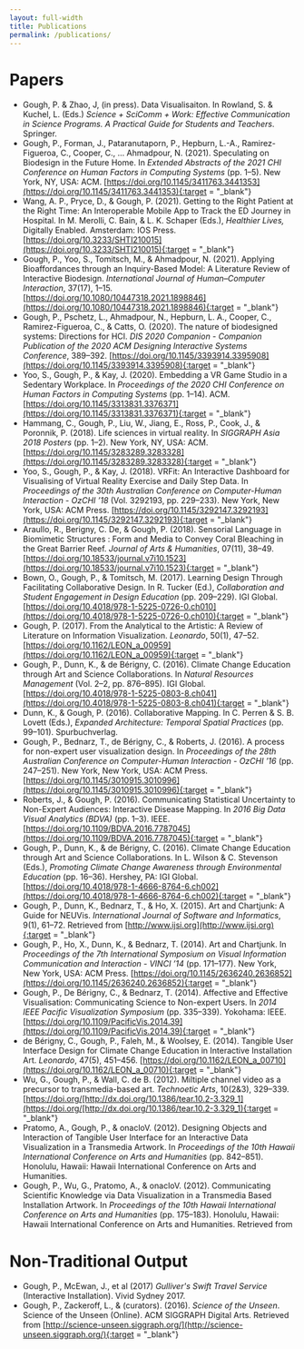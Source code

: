 ```yaml
---
layout: full-width
title: Publications
permalink: /publications/
---
```


# Papers 
- Gough, P. & Zhao, J, (in press). Data Visualisaiton. In Rowland, S. & Kuchel, L. (Eds.) _Science + SciComm + Work: Effective Communication in Science Programs. A Practical Guide for Students and Teachers_. Springer.
- Gough, P., Forman, J., Pataranutaporn, P., Hepburn, L.-A., Ramirez-Figueroa, C., Cooper, C., … Ahmadpour, N. (2021). Speculating on Biodesign in the Future Home. In *Extended Abstracts of the 2021 CHI Conference on Human Factors in Computing Systems* (pp. 1–5). New York, NY, USA: ACM. [https://doi.org/10.1145/3411763.3441353](https://doi.org/10.1145/3411763.3441353){:target = "_blank"}
- Wang, A. P., Pryce, D., & Gough, P. (2021). Getting to the Right Patient at the Right Time: An Interoperable Mobile App to Track the ED Journey in Hospital. In M. Merolli, C. Bain, & L. K. Schaper (Eds.), *Healthier Lives,* Digitally Enabled. Amsterdam: IOS Press. [https://doi.org/10.3233/SHTI210015](https://doi.org/10.3233/SHTI210015){:target = "_blank"}
- Gough, P., Yoo, S., Tomitsch, M., & Ahmadpour, N. (2021). Applying Bioaffordances through an Inquiry-Based Model: A Literature Review of Interactive Biodesign. *International Journal of Human–Computer Interaction*, 37(17), 1–15. [https://doi.org/10.1080/10447318.2021.1898846](https://doi.org/10.1080/10447318.2021.1898846){:target = "_blank"}
- Gough, P., Pschetz, L., Ahmadpour, N., Hepburn, L. A., Cooper, C., Ramirez-Figueroa, C., & Catts, O. (2020). The nature of biodesigned systems: Directions for HCI. *DIS 2020 Companion - Companion Publication of the 2020 ACM Designing Interactive Systems Conference*, 389–392. [https://doi.org/10.1145/3393914.3395908](https://doi.org/10.1145/3393914.3395908){:target = "_blank"}
- Yoo, S., Gough, P., & Kay, J. (2020). Embedding a VR Game Studio in a Sedentary Workplace. In *Proceedings of the 2020 CHI Conference on Human Factors in Computing Systems* (pp. 1–14). ACM. [https://doi.org/10.1145/3313831.3376371](https://doi.org/10.1145/3313831.3376371){:target = "_blank"}
- Hammang, C., Gough, P., Liu, W., Jiang, E., Ross, P., Cook, J., & Poronnik, P. (2018). Life sciences in virtual reality. In *SIGGRAPH Asia 2018 Posters* (pp. 1–2). New York, NY, USA: ACM. [https://doi.org/10.1145/3283289.3283328](https://doi.org/10.1145/3283289.3283328){:target = "_blank"}
- Yoo, S., Gough, P., & Kay, J. (2018). VRFit: An Interactive Dashboard for Visualising of Virtual Reality Exercise and Daily Step Data. In *Proceedings of the 30th Australian Conference on Computer-Human Interaction - OzCHI ’18* (Vol. 3292193, pp. 229–233). New York, New York, USA: ACM Press. [https://doi.org/10.1145/3292147.3292193](https://doi.org/10.1145/3292147.3292193){:target = "_blank"}
- Araullo, R., Berigny, C. De, & Gough, P. (2018). Sensorial Language in Biomimetic Structures : Form and Media to Convey Coral Bleaching in the Great Barrier Reef. *Journal of Arts & Humanities*, 07(11), 38–49. [https://doi.org/10.18533/journal.v7i10.1523](https://doi.org/10.18533/journal.v7i10.1523){:target = "_blank"}
- Bown, O., Gough, P., & Tomitsch, M. (2017). Learning Design Through Facilitating Collaborative Design. In R. Tucker (Ed.), *Collaboration and Student Engagement in Design Education* (pp. 209–229). IGI Global. [https://doi.org/10.4018/978-1-5225-0726-0.ch010](https://doi.org/10.4018/978-1-5225-0726-0.ch010){:target = "_blank"}
- Gough, P. (2017). From the Analytical to the Artistic: A Review of Literature on Information Visualization. *Leonardo*, 50(1), 47–52. [https://doi.org/10.1162/LEON_a_00959](https://doi.org/10.1162/LEON_a_00959){:target = "_blank"}
- Gough, P., Dunn, K., & de Bérigny, C. (2016). Climate Change Education through Art and Science Collaborations. In *Natural Resources Management* (Vol. 2–2, pp. 876–895). IGI Global. [https://doi.org/10.4018/978-1-5225-0803-8.ch041](https://doi.org/10.4018/978-1-5225-0803-8.ch041){:target = "_blank"}
- Dunn, K., & Gough, P. (2016). Collaborative Mapping. In C. Perren & S. B. Lovett (Eds.), *Expanded Architecture: Temporal Spatial Practices* (pp. 99–101). Spurbuchverlag.
- Gough, P., Bednarz, T., de Bérigny, C., & Roberts, J. (2016). A process for non-expert user visualization design. In *Proceedings of the 28th Australian Conference on Computer-Human Interaction - OzCHI ’16* (pp. 247–251). New York, New York, USA: ACM Press. [https://doi.org/10.1145/3010915.3010996](https://doi.org/10.1145/3010915.3010996){:target = "_blank"}
- Roberts, J., & Gough, P. (2016). Communicating Statistical Uncertainty to Non-Expert Audiences: Interactive Disease Mapping. In *2016 Big Data Visual Analytics (BDVA)* (pp. 1–3). IEEE. [https://doi.org/10.1109/BDVA.2016.7787045](https://doi.org/10.1109/BDVA.2016.7787045){:target = "_blank"}
- Gough, P., Dunn, K., & de Bérigny, C. (2016). Climate Change Education through Art and Science Collaborations. In L. Wilson & C. Stevenson (Eds.), *Promoting Climate Change Awareness through Environmental Education* (pp. 16–36). Hershey, PA: IGI Global. [https://doi.org/10.4018/978-1-4666-8764-6.ch002](https://doi.org/10.4018/978-1-4666-8764-6.ch002){:target = "_blank"}
- Gough, P., Dunn, K., Bednarz, T., & Ho, X. (2015). Art and Chartjunk: A Guide for NEUVis. *International Journal of Software and Informatics*, 9(1), 61–72. Retrieved from [http://www.ijsi.org](http://www.ijsi.org){:target = "_blank"}
- Gough, P., Ho, X., Dunn, K., & Bednarz, T. (2014). Art and Chartjunk. In *Proceedings of the 7th International Symposium on Visual Information Communication and Interaction - VINCI ’14* (pp. 171–177). New York, New York, USA: ACM Press. [https://doi.org/10.1145/2636240.2636852](https://doi.org/10.1145/2636240.2636852){:target = "_blank"}
- Gough, P., De Bérigny, C., & Bednarz, T. (2014). Affective and Effective Visualisation: Communicating Science to Non-expert Users. In *2014 IEEE Pacific Visualization Symposium* (pp. 335–339). Yokohama: IEEE. [https://doi.org/10.1109/PacificVis.2014.39](https://doi.org/10.1109/PacificVis.2014.39){:target = "_blank"}
- de Bérigny, C., Gough, P., Faleh, M., & Woolsey, E. (2014). Tangible User Interface Design for Climate Change Education in Interactive Installation Art. *Leonardo*, 47(5), 451–456. [https://doi.org/10.1162/LEON_a_00710](https://doi.org/10.1162/LEON_a_00710){:target = "_blank"}
- Wu, G., Gough, P., & Wall, C. de B. (2012). Miltiple channel video as a precursor to transmedia-based art. *Technoetic Arts*, 10(2&3), 329–339. [https://doi.org/[http://dx.doi.org/10.1386/tear.10.2-3.329_1](https://doi.org/[http://dx.doi.org/10.1386/tear.10.2-3.329_1){:target = "_blank"}
- Pratomo, A., Gough, P., & onacloV. (2012). Designing Objects and Interaction of Tangible User Interface for an Interactive Data Visualization in a Transmedia Artwork. In *Proceedings of the 10th Hawaii International Conference on Arts and Humanities* (pp. 842–851). Honolulu, Hawaii: Hawaii International Conference on Arts and Humanities. 
- Gough, P., Wu, G., Pratomo, A., & onacloV. (2012). Communicating Scientific Knowledge via Data Visualization in a Transmedia Based Installation Artwork. In *Proceedings of the 10th Hawaii International Conference on Arts and Humanities* (pp. 175–183). Honolulu, Hawaii: Hawaii International Conference on Arts and Humanities. Retrieved from 

# Non-Traditional Output
- Gough, P., McEwan, J., et al (2017) _Gulliver's Swift Travel Service_ (Interactive Installation). Vivid Sydney 2017. 
- Gough, P., Zackeroff, L., & (curators). (2016). _Science of the Unseen_. Science of the Unseen (Online). ACM SIGGRAPH Digital Arts. Retrieved from [http://science-unseen.siggraph.org/](http://science-unseen.siggraph.org/){:target = "_blank"}


